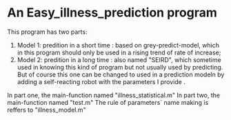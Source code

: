 # An Easy_illness_prediction program

This program has two parts:
1. Model 1: predition in a short time : based on grey-predict-model, which in this program should only be used in a rising trend of rate of increase;
2. Model 2: predition in a long time : also named "SEIRD", which sometime used in knowing this kind of program but not usually used by predicting. But of course this one can be changed to used in a prediction modeln by adding a self-reacting robot with the parameters I provide .


In part one, the main-function named "illness_statistical.m"
In part two, the main-function named "test.m"
The rule of parameters` name making is reffers to "illness_model.m" 
